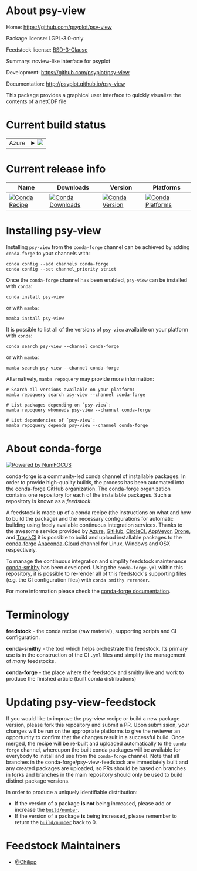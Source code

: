 About psy-view
==============

Home: https://github.com/psyplot/psy-view

Package license: LGPL-3.0-only

Feedstock license: [BSD-3-Clause](https://github.com/conda-forge/psy-view-feedstock/blob/main/LICENSE.txt)

Summary: ncview-like interface for psyplot

Development: https://github.com/psyplot/psy-view

Documentation: http://psyplot.github.io/psy-view

This package provides a graphical user interface to quickly visualize the
contents of a netCDF file


Current build status
====================


<table>
    
  <tr>
    <td>Azure</td>
    <td>
      <details>
        <summary>
          <a href="https://dev.azure.com/conda-forge/feedstock-builds/_build/latest?definitionId=10910&branchName=main">
            <img src="https://dev.azure.com/conda-forge/feedstock-builds/_apis/build/status/psy-view-feedstock?branchName=main">
          </a>
        </summary>
        <table>
          <thead><tr><th>Variant</th><th>Status</th></tr></thead>
          <tbody><tr>
              <td>linux_64_python3.7.____cpython</td>
              <td>
                <a href="https://dev.azure.com/conda-forge/feedstock-builds/_build/latest?definitionId=10910&branchName=main">
                  <img src="https://dev.azure.com/conda-forge/feedstock-builds/_apis/build/status/psy-view-feedstock?branchName=main&jobName=linux&configuration=linux_64_python3.7.____cpython" alt="variant">
                </a>
              </td>
            </tr><tr>
              <td>linux_64_python3.8.____cpython</td>
              <td>
                <a href="https://dev.azure.com/conda-forge/feedstock-builds/_build/latest?definitionId=10910&branchName=main">
                  <img src="https://dev.azure.com/conda-forge/feedstock-builds/_apis/build/status/psy-view-feedstock?branchName=main&jobName=linux&configuration=linux_64_python3.8.____cpython" alt="variant">
                </a>
              </td>
            </tr><tr>
              <td>linux_64_python3.9.____cpython</td>
              <td>
                <a href="https://dev.azure.com/conda-forge/feedstock-builds/_build/latest?definitionId=10910&branchName=main">
                  <img src="https://dev.azure.com/conda-forge/feedstock-builds/_apis/build/status/psy-view-feedstock?branchName=main&jobName=linux&configuration=linux_64_python3.9.____cpython" alt="variant">
                </a>
              </td>
            </tr><tr>
              <td>osx_64_python3.7.____cpython</td>
              <td>
                <a href="https://dev.azure.com/conda-forge/feedstock-builds/_build/latest?definitionId=10910&branchName=main">
                  <img src="https://dev.azure.com/conda-forge/feedstock-builds/_apis/build/status/psy-view-feedstock?branchName=main&jobName=osx&configuration=osx_64_python3.7.____cpython" alt="variant">
                </a>
              </td>
            </tr><tr>
              <td>osx_64_python3.8.____cpython</td>
              <td>
                <a href="https://dev.azure.com/conda-forge/feedstock-builds/_build/latest?definitionId=10910&branchName=main">
                  <img src="https://dev.azure.com/conda-forge/feedstock-builds/_apis/build/status/psy-view-feedstock?branchName=main&jobName=osx&configuration=osx_64_python3.8.____cpython" alt="variant">
                </a>
              </td>
            </tr><tr>
              <td>osx_64_python3.9.____cpython</td>
              <td>
                <a href="https://dev.azure.com/conda-forge/feedstock-builds/_build/latest?definitionId=10910&branchName=main">
                  <img src="https://dev.azure.com/conda-forge/feedstock-builds/_apis/build/status/psy-view-feedstock?branchName=main&jobName=osx&configuration=osx_64_python3.9.____cpython" alt="variant">
                </a>
              </td>
            </tr><tr>
              <td>osx_arm64_python3.8.____cpython</td>
              <td>
                <a href="https://dev.azure.com/conda-forge/feedstock-builds/_build/latest?definitionId=10910&branchName=main">
                  <img src="https://dev.azure.com/conda-forge/feedstock-builds/_apis/build/status/psy-view-feedstock?branchName=main&jobName=osx&configuration=osx_arm64_python3.8.____cpython" alt="variant">
                </a>
              </td>
            </tr><tr>
              <td>osx_arm64_python3.9.____cpython</td>
              <td>
                <a href="https://dev.azure.com/conda-forge/feedstock-builds/_build/latest?definitionId=10910&branchName=main">
                  <img src="https://dev.azure.com/conda-forge/feedstock-builds/_apis/build/status/psy-view-feedstock?branchName=main&jobName=osx&configuration=osx_arm64_python3.9.____cpython" alt="variant">
                </a>
              </td>
            </tr><tr>
              <td>win_64_python3.7.____cpython</td>
              <td>
                <a href="https://dev.azure.com/conda-forge/feedstock-builds/_build/latest?definitionId=10910&branchName=main">
                  <img src="https://dev.azure.com/conda-forge/feedstock-builds/_apis/build/status/psy-view-feedstock?branchName=main&jobName=win&configuration=win_64_python3.7.____cpython" alt="variant">
                </a>
              </td>
            </tr><tr>
              <td>win_64_python3.8.____cpython</td>
              <td>
                <a href="https://dev.azure.com/conda-forge/feedstock-builds/_build/latest?definitionId=10910&branchName=main">
                  <img src="https://dev.azure.com/conda-forge/feedstock-builds/_apis/build/status/psy-view-feedstock?branchName=main&jobName=win&configuration=win_64_python3.8.____cpython" alt="variant">
                </a>
              </td>
            </tr><tr>
              <td>win_64_python3.9.____cpython</td>
              <td>
                <a href="https://dev.azure.com/conda-forge/feedstock-builds/_build/latest?definitionId=10910&branchName=main">
                  <img src="https://dev.azure.com/conda-forge/feedstock-builds/_apis/build/status/psy-view-feedstock?branchName=main&jobName=win&configuration=win_64_python3.9.____cpython" alt="variant">
                </a>
              </td>
            </tr>
          </tbody>
        </table>
      </details>
    </td>
  </tr>
</table>

Current release info
====================

| Name | Downloads | Version | Platforms |
| --- | --- | --- | --- |
| [![Conda Recipe](https://img.shields.io/badge/recipe-psy--view-green.svg)](https://anaconda.org/conda-forge/psy-view) | [![Conda Downloads](https://img.shields.io/conda/dn/conda-forge/psy-view.svg)](https://anaconda.org/conda-forge/psy-view) | [![Conda Version](https://img.shields.io/conda/vn/conda-forge/psy-view.svg)](https://anaconda.org/conda-forge/psy-view) | [![Conda Platforms](https://img.shields.io/conda/pn/conda-forge/psy-view.svg)](https://anaconda.org/conda-forge/psy-view) |

Installing psy-view
===================

Installing `psy-view` from the `conda-forge` channel can be achieved by adding `conda-forge` to your channels with:

```
conda config --add channels conda-forge
conda config --set channel_priority strict
```

Once the `conda-forge` channel has been enabled, `psy-view` can be installed with `conda`:

```
conda install psy-view
```

or with `mamba`:

```
mamba install psy-view
```

It is possible to list all of the versions of `psy-view` available on your platform with `conda`:

```
conda search psy-view --channel conda-forge
```

or with `mamba`:

```
mamba search psy-view --channel conda-forge
```

Alternatively, `mamba repoquery` may provide more information:

```
# Search all versions available on your platform:
mamba repoquery search psy-view --channel conda-forge

# List packages depending on `psy-view`:
mamba repoquery whoneeds psy-view --channel conda-forge

# List dependencies of `psy-view`:
mamba repoquery depends psy-view --channel conda-forge
```


About conda-forge
=================

[![Powered by
NumFOCUS](https://img.shields.io/badge/powered%20by-NumFOCUS-orange.svg?style=flat&colorA=E1523D&colorB=007D8A)](https://numfocus.org)

conda-forge is a community-led conda channel of installable packages.
In order to provide high-quality builds, the process has been automated into the
conda-forge GitHub organization. The conda-forge organization contains one repository
for each of the installable packages. Such a repository is known as a *feedstock*.

A feedstock is made up of a conda recipe (the instructions on what and how to build
the package) and the necessary configurations for automatic building using freely
available continuous integration services. Thanks to the awesome service provided by
[Azure](https://azure.microsoft.com/en-us/services/devops/), [GitHub](https://github.com/),
[CircleCI](https://circleci.com/), [AppVeyor](https://www.appveyor.com/),
[Drone](https://cloud.drone.io/welcome), and [TravisCI](https://travis-ci.com/)
it is possible to build and upload installable packages to the
[conda-forge](https://anaconda.org/conda-forge) [Anaconda-Cloud](https://anaconda.org/)
channel for Linux, Windows and OSX respectively.

To manage the continuous integration and simplify feedstock maintenance
[conda-smithy](https://github.com/conda-forge/conda-smithy) has been developed.
Using the ``conda-forge.yml`` within this repository, it is possible to re-render all of
this feedstock's supporting files (e.g. the CI configuration files) with ``conda smithy rerender``.

For more information please check the [conda-forge documentation](https://conda-forge.org/docs/).

Terminology
===========

**feedstock** - the conda recipe (raw material), supporting scripts and CI configuration.

**conda-smithy** - the tool which helps orchestrate the feedstock.
                   Its primary use is in the construction of the CI ``.yml`` files
                   and simplify the management of *many* feedstocks.

**conda-forge** - the place where the feedstock and smithy live and work to
                  produce the finished article (built conda distributions)


Updating psy-view-feedstock
===========================

If you would like to improve the psy-view recipe or build a new
package version, please fork this repository and submit a PR. Upon submission,
your changes will be run on the appropriate platforms to give the reviewer an
opportunity to confirm that the changes result in a successful build. Once
merged, the recipe will be re-built and uploaded automatically to the
`conda-forge` channel, whereupon the built conda packages will be available for
everybody to install and use from the `conda-forge` channel.
Note that all branches in the conda-forge/psy-view-feedstock are
immediately built and any created packages are uploaded, so PRs should be based
on branches in forks and branches in the main repository should only be used to
build distinct package versions.

In order to produce a uniquely identifiable distribution:
 * If the version of a package **is not** being increased, please add or increase
   the [``build/number``](https://docs.conda.io/projects/conda-build/en/latest/resources/define-metadata.html#build-number-and-string).
 * If the version of a package **is** being increased, please remember to return
   the [``build/number``](https://docs.conda.io/projects/conda-build/en/latest/resources/define-metadata.html#build-number-and-string)
   back to 0.

Feedstock Maintainers
=====================

* [@Chilipp](https://github.com/Chilipp/)

